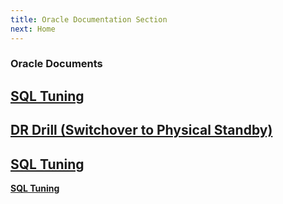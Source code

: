 ```yaml
---
title: Oracle Documentation Section
next: Home
---
```




### Oracle Documents

[**SQL Tuning**](sql-tuning)
---
[**DR Drill (Switchover to Physical Standby)**](sql-tuning)
---
[**SQL Tuning**](sql-tuning)
---
[**SQL Tuning**](sql-tuning)


